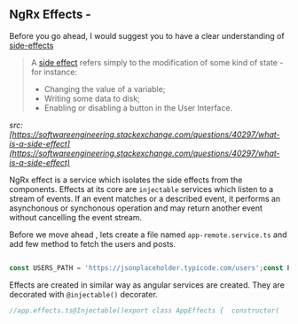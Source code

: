 ## NgRx Effects -

Before you go ahead, I would suggest you to have a clear understanding of [side-effects](https://softwareengineering.stackexchange.com/questions/40297/what-is-a-side-effect)

> A [side effect](http://en.wikipedia.org/wiki/Side_effect_%28computer_science%29) refers simply to the modification of some kind of state - for instance:
> 
> - Changing the value of a variable;
> - Writing some data to disk;
> - Enabling or disabling a button in the User Interface.

*src: <u>[https://softwareengineering.stackexchange.com/questions/40297/what-is-a-side-effect](https://softwareengineering.stackexchange.com/questions/40297/what-is-a-side-effect)</u>*

NgRx effect is a service which isolates the side effects from the components. Effects at its core are `injectable` services which listen to a stream of events. If an event matches or a described event, it performs an asynchonous or synchonous operation and may return another event without cancelling the event stream.

Before we move ahead , lets create a file named `app-remote.service.ts` and add few method to fetch the users and posts.

```typescript

const USERS_PATH = 'https://jsonplaceholder.typicode.com/users';const POSTS_PATH = 'https://jsonplaceholder.typicode.com/posts';@Injectable({  providedIn: 'root'})export class AppRemoteService {  constructor(private httpClient: HttpClient) { }  /** 1) - fetch users from the remote server */  remoteUsers$ = this.httpClient    .get(USERS_PATH)    .pipe(map(response => response), take(1));  /** 1) - fetch posts from the remote server */  remotePosts$ = this.httpClient    .get(POSTS_PATH)    .pipe(map(response => response), take(1));  /** create a user in remote server  */  createUser$ = (user: User) => this.httpClient    .post(USERS_PATH, user).pipe(take(1));  /** create a post in remote server  */  createPost$ = (post: Post) => this.httpClient    .post(POSTS_PATH, post).pipe(take(1))}
```

Effects are created in similar way as angular services are created. They are decorated with `@injectable()` decorater.

```typescript
//app.effects.ts@Injectable()export class AppEffects {  constructor(    private action$: Actions,    private remoteService: AppRemoteService  ) { }  loadUsers$ = createEffect(() => this.action$.pipe(    ofType(AppActions.loadUsers),    mergeMap(() => this.remoteService.remoteUsers$      .pipe(        map(users => AppActions.addUsers({ users })),        catchError(error => {          console.log('error in load users ', error);          return of(error);        })      )),  ));  loadPosts$ = createEffect(() => this.action$.pipe(    ofType(AppActions.loadPosts),     mergeMap(() => this.remoteService.remotePosts$      .pipe(        map(posts => AppActions.addPosts({ posts })),        catchError(error => {          console.log('error in load users ', error);          return of(error);        })      )),  ));  createUser$ = createEffect(() => this.action$.pipe(    ofType(AppActions.createUser),    mergeMap((action) => this.remoteService.createUser$(action.user)      .pipe(        map(user => AppActions.addUser({ user })),        catchError(error => of(error))      )),  ));  createPost$ = createEffect(() => this.action$.pipe(    ofType(AppActions.createPost),    mergeMap((action) => this.remoteService.createPost$(action.post)      .pipe(        map(post => AppActions.addPost({ post })),        catchError(error => of(error))      )),  ));  logClick$ = createEffect(() => this.action$.pipe(    ofType(AppActions.logClick),    tap((action) => console.log(`logClick effect => ${action.value}`))  ),    { dispatch: false });}
```
